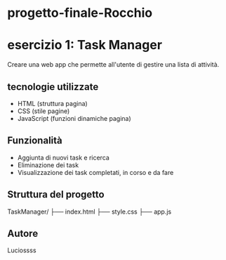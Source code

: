 # progetto-finale-Rocchio

# esercizio 1: Task Manager

Creare una web app che permette all'utente di gestire una lista di attività.

## tecnologie utilizzate

- HTML (struttura pagina)
- CSS (stile pagine)
- JavaScript (funzioni dinamiche pagina)

## Funzionalità

- Aggiunta di nuovi task e ricerca
- Eliminazione dei task
- Visualizzazione dei task completati, in corso e da fare


## Struttura del progetto

TaskManager/
├── index.html
├── style.css 
├── app.js

## Autore
Luciossss